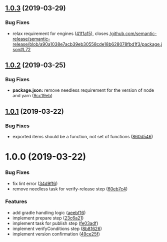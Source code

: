 ## [1.0.3](https://github.com/KengoTODA/gradle-semantic-release-plugin/compare/v1.0.2...v1.0.3) (2019-03-29)


### Bug Fixes

* relax requirement for engines ([41f1a15](https://github.com/KengoTODA/gradle-semantic-release-plugin/commit/41f1a15)), closes [/github.com/semantic-release/semantic-release/blob/a90a1038e7acb39eb30558cde18b628078fbd1f3/package.json#L72](https://github.com//github.com/semantic-release/semantic-release/blob/a90a1038e7acb39eb30558cde18b628078fbd1f3/package.json/issues/L72)

## [1.0.2](https://github.com/KengoTODA/gradle-semantic-release-plugin/compare/v1.0.1...v1.0.2) (2019-03-25)


### Bug Fixes

* **package.json:** remove needless requirement for the version of node and yarn ([9cc19eb](https://github.com/KengoTODA/gradle-semantic-release-plugin/commit/9cc19eb))

## [1.0.1](https://github.com/KengoTODA/gradle-semantic-release-plugin/compare/v1.0.0...v1.0.1) (2019-03-22)


### Bug Fixes

* exported items should be a function, not set of functions ([860d546](https://github.com/KengoTODA/gradle-semantic-release-plugin/commit/860d546))

# 1.0.0 (2019-03-22)


### Bug Fixes

* fix lint error ([34d9ff6](https://github.com/KengoTODA/gradle-semantic-release-plugin/commit/34d9ff6))
* remove needless task for verify-release step ([60eb7c4](https://github.com/KengoTODA/gradle-semantic-release-plugin/commit/60eb7c4))


### Features

* add gradle handling logic ([aeebf16](https://github.com/KengoTODA/gradle-semantic-release-plugin/commit/aeebf16))
* implement prepare step ([23c6a21](https://github.com/KengoTODA/gradle-semantic-release-plugin/commit/23c6a21))
* implement task for publish step ([fe03adf](https://github.com/KengoTODA/gradle-semantic-release-plugin/commit/fe03adf))
* implement verifyConditions step ([8b81626](https://github.com/KengoTODA/gradle-semantic-release-plugin/commit/8b81626))
* implement version confirmation ([49ce25f](https://github.com/KengoTODA/gradle-semantic-release-plugin/commit/49ce25f))
